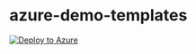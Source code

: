 # azure-demo-templates
[![Deploy to Azure](https://aka.ms/deploytoazurebutton)](https://portal.azure.com/#create/Microsoft.Template/uri/https%3a%2f%2fraw.githubusercontent.com%2fr-srb%2fazure-demo-templates%2fmain%2fvirtual-wan-with-s2s-gateways%2fazuredeploy.json)
